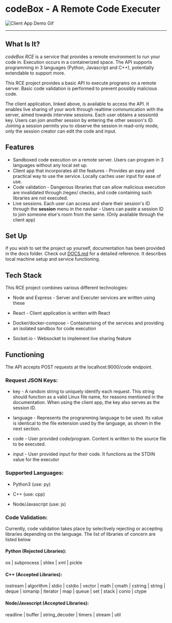 # codeBox - A Remote Code Executer

![Client App Demo Gif](./docs/rce-demo.gif)

***

## What Is It?

*codeBox RCE* is a service that provides a remote environment to run your code in. Execution occurs in a containerized space. The API supports programming in 3 languages (Python, Javascript and C++), potentially extendable to support more.

This RCE project provides a basic API to execute programs on a remote server. Basic code validation is performed to prevent possibly malicious code.

The client application, linked above, is available to access the API. It enables live sharing of your work through realtime communication with the server, aimed towards interview sessions. Each user obtains a sessionId key. Users can join another session by entering the other session's ID. Joining a session permits you to observe the session in read-only mode, only the session creator can edit the code and input.

## Features

- Sandboxed code execution on a remote server. Users can program in 3 languages without any local set up.
- Client app that incorporates all the features - Provides an easy and practical way to use the service. Locally caches user input for ease of use.
- Code validation - Dangerous libraries that can allow malicious execution are invalidated through /regex/ checks, and code containing such libraries are not executed.
- Live sessions. Each user can access and share their session's ID through the **session** menu in the navbar - Users can paste a session ID to join someone else's room from the same. (Only available through the client app)

## Set Up

if you wish to set the project up yourself, documentation has been provided in the docs folder. Check out [DOCS.md](https://github.com/rajivkumawat3/codebox/blob/main/docs/DOCS.md) for a detailed reference. It describes local machine setup and service functioning.

## Tech Stack

This RCE project combines various different technologies:

- Node and Express - Server and Executer services are written using these

- React - Client application is written with React

- Docker/docker-compose - Containerising of the services and providing an isolated sandbox for code execution

- Socket.io - Websocket to implement live sharing feature

## Functioning

The API accepts POST requests at the localhost:9000/code endpoint.

### Request JSON Keys:

- key <String> - A random string to uniquely identify each request. This string should function as a valid Linux file name, for reasons mentioned in the documentation. When using the client app, the key also serves as the session ID.

- language <String> - Represents the programming language to be used. Its value is identical to the file extension used by the language, as shown in the next section.

- code <String> - User provided code/program. Content is written to the source file to be executed.

- input <String> - User provided input for their code. It functions as the STDIN value for the executor

### Supported Languages:

- Python3 (use: py)

- C++ (use: cpp)

- Node/Javascript (use: js)

### Code Validation:

Currently, code validation takes place by selectively rejecting or accepting libraries depending on the language. The list of libraries of concern are listed below

#### Python (Rejected Libraries):

os | subprocess | shlex | xml | pickle

#### C++ (Accepted Libraries):

iostream | algorithm | stdio    | cstdio | vector | math | cmath | cstring | string |
deque    | iomanip   | iterator | map    | queue  | set  | stack | conio   | ctype

#### Node/Javascript (Accepted Libraries):

readline | buffer | string_decoder | timers | stream | util
